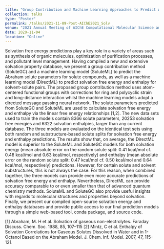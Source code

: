 ```yaml
---
title: "Group Contribution and Machine Learning Approaches to Predict Abraham Solute Parameters, Solvation Free Energy, and Solvation Enthalpy"
collection: talks
type: "Poster"
permalink: /talks/2021-11-09-Post-AIChE2021_Solv
venue: "2021 Annual Meeting of AIChE Computational Molecular Science and Engineering Forum"
date: 2020-11-04
location: "Online"
---
```

Solvation free energy predictions play a key role in a variety of areas such as synthesis of organic molecules, optimization of purification processes, and pollutant level management. Having compiled a new and extensive solvation property database, we present a group contribution method (SoluteGC) and a machine learning model (SoluteML) to predict the Abraham solute parameters for solute compounds, as well as a machine learning model (DirectML) to predict solvation free energy and enthalpy for solvent-solute pairs. The proposed group contribution method uses atom-centered functional groups with corrections for ring and polycyclic strain and long-distance interaction whilst the machine learning models adopt a directed message passing neural network. The solute parameters predicted from SoluteGC and SoluteML are used to calculate solvation free energy and enthalpy via the linear free energy relationships [1,2]. The new data sets used to train the models contain 8366 solute parameters, 20253 solvation free energies and 6322 solvation enthalpies, larger than any current database. The three models are evaluated on the identical test sets using both random and substructure-based solute splits for solvation free energy and enthalpy predictions. The results show that, on average, the DirectML model is superior to the SoluteML and SoluteGC models for both solvation energy (mean absolute error on the random solute split: 0.41 kcal/mol cf. 0.48 kcal/mol and 0.63 kcal/mol, respectively) and enthalpy (mean absolute error on the random solute split: 0.47 kcal/mol cf. 0.50 kcal/mol and 0.64 kcal/mol, respectively) predictions. However, for certain solute and solvent substructures, this is not always the case. For this reason, when combined together, the three models can provide even more accurate predictions of solvation free energy and enthalpy. Nevertheless, DirectML can provide accuracy comparable to or even smaller than that of advanced quantum chemistry methods. SoluteML and SoluteGC also provide useful insights with regards to molecular structures and properties beyond solvation. Finally, we present our compiled open-source solvation energy and enthalpy databases and provide public access to our final prediction models through a simple web-based tool, conda package, and source code.

[1] Abraham, M. H et al. Solvation of gaseous non-electrolytes. Faraday Discuss. Chem. Soc. 1988, 85, 107–115
[2] Mintz, C et al. Enthalpy of Solvation Correlations for Gaseous Solutes Dissolved in Water and in 1-Octanol Based on the Abraham Model. J. Chem. Inf. Model. 2007, 47, 115–121.